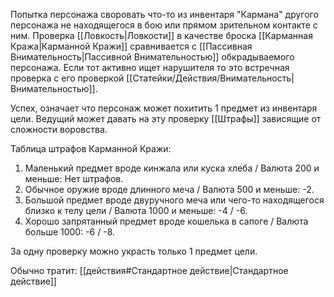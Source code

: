 Попытка персонажа своровать что-то из инвентаря "Кармана" другого персонажа не находящегося в бою или прямом зрительном контакте с ним. Проверка [[Ловкость|Ловкости]] в качестве броска [[Карманная Кража|Карманной Кражи]] сравнивается с [[Пассивная Внимательность|Пассивной Внимательностью]] обкрадываемого персонажа. Если тот активно ищет нарушителя то это встречная проверка с его проверкой [[Статейки/Действия/Внимательность|Внимательностью]]. 

Успех, означает что персонаж может похитить 1 предмет из инвентаря цели. Ведущий может давать на эту проверку [[Штрафы]] зависящие от сложности воровства.

Таблица штрафов Карманной Кражи:

1. Маленький предмет вроде кинжала или куска хлеба / Валюта 200 и меньше: Нет штрафов.
2. Обычное оружие вроде длинного меча / Валюта 500 и меньше: -2. 
3. Большой предмет вроде двуручного меча или чего-то находящегося близко к телу цели / Валюта 1000 и меньше: -4 / -6.
4. Хорошо запрятанный предмет вроде кошелька в сапоге / Валюта больше 1000: -6 / -8.

За одну проверку можно украсть только 1 предмет цели. 

Обычно тратит: [[действия#Стандартное действие|Стандартное действие]]